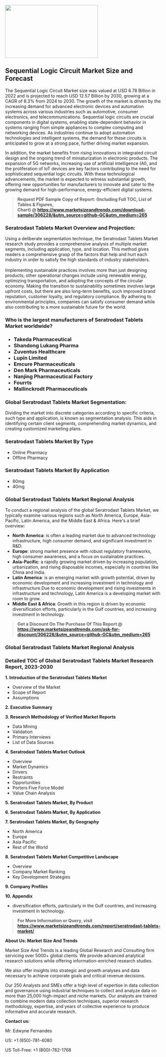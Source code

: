 <p><img class="alignnone size-medium wp-image-20088" src="https://ffe5etoiles.com/wp-content/uploads/2024/12/MST1-300x171.png" alt="" width="300" height="171" /></p><h2>Sequential Logic Circuit Market Size and Forecast</h2><p>The Sequential Logic Circuit Market size was valued at USD 6.78 Billion in 2022 and is projected to reach USD 12.57 Billion by 2030, growing at a CAGR of 8.3% from 2024 to 2030. The growth of the market is driven by the increasing demand for advanced electronic devices and automation systems across various industries such as automotive, consumer electronics, and telecommunications. Sequential logic circuits are crucial components in digital systems, enabling state-dependent behavior in systems ranging from simple appliances to complex computing and networking devices. As industries continue to adopt automation technologies and intelligent systems, the demand for these circuits is anticipated to grow at a strong pace, further driving market expansion. </p><p>In addition, the market benefits from rising innovations in integrated circuit design and the ongoing trend of miniaturization in electronic products. The expansion of 5G networks, increasing use of artificial intelligence (AI), and the proliferation of IoT devices are key factors contributing to the need for sophisticated sequential logic circuits. With these technological advancements, the market is expected to witness substantial growth, offering new opportunities for manufacturers to innovate and cater to the growing demand for high-performance, energy-efficient digital systems.</p></p><blockquote id="" class=""><strong>Request PDF Sample Copy of Report: (Including Full TOC, List of Tables &amp; Figures, Chart)&nbsp;@&nbsp;<strong><a href="https://www.marketsizeandtrends.com/download-sample/306228/&utm_source=github-GC&utm_medium=265" target="_blank">https://www.marketsizeandtrends.com/download-sample/306228/&utm_source=github-GC&utm_medium=265</a></strong></strong></blockquote><h3 id="" class="">Seratrodast Tablets Market&nbsp;Overview and Projection:</h3><p id="" class="">Using a deliberate segmentation technique, the Seratrodast Tablets Market research study provides a comprehensive analysis of multiple market segments, including application, type, and location. This method gives readers a comprehensive grasp of the factors that help and hurt each industry in order to satisfy the high standards of industry stakeholders. <br /> <br />Implementing sustainable practices involves more than just designing products; other operational changes include using renewable energy, optimizing transportation, and adopting the concepts of the circular economy. Making the transition to sustainability sometimes involves large upfront costs, but there are also long-term benefits, such improved brand reputation, customer loyalty, and regulatory compliance. By adhering to environmental principles, companies can satisfy consumer demand while also contributing to a more sustainable future for the world.</p><h3 id="" class="">Who is the largest manufacturers of&nbsp;Seratrodast Tablets Market worldwide?</h3><h3 class=""><p><ul><li>Takeda Pharmaceutical </li><li> Shandong Lukang Pharma </li><li> Zuventus Healthcare </li><li> Lupin Limited </li><li> Emcure Pharmaceuticals </li><li> Den Mark Pharmaceuticals </li><li> Nanjing Pharmaceutical Factory </li><li> Fourrts </li><li> Mallinckrodt Pharmaceuticals</li></ul></p></h3><h3 id="" class="">Global&nbsp;Seratrodast Tablets Market Segmentation:</h3><p id="" class="">Dividing the market into discrete categories according to specific criteria, such type and application, is known as segmentation analysis. This aids in identifying certain client segments, comprehending market dynamics, and creating customized marketing plans.</p><h3 id="" class="">Seratrodast Tablets Market&nbsp;By Type</h3><p><p><ul><li>Online Pharmacy</li><li> Offline Pharmacy</p></li></ul></p></p><h3 id="" class="">Seratrodast Tablets Market&nbsp;By Application</h3><p class=""><p><ul><li>80mg</li><li> 40mg</li></ul></p></p><h3 id="" class="">Global Seratrodast Tablets Market Regional Analysis</h3><p id="" class="">To conduct a regional analysis of the global Seratrodast Tablets Market, we typically examine various regions such as North America, Europe, Asia-Pacific, Latin America, and the Middle East &amp; Africa. Here's a brief overview:</p><ul><li><strong>North America</strong>: is often a leading market due to advanced technology infrastructure, high consumer demand, and significant investment in R&amp;D.</li><li><strong>Europe</strong>: strong market presence with robust regulatory frameworks, high consumer awareness, and a focus on sustainable practices.</li><li><strong>Asia-Pacific</strong>: a rapidly growing market driven by increasing population, urbanization, and rising disposable incomes, especially in countries like China and India.</li><li><strong>Latin America</strong>: is an emerging market with growth potential, driven by economic development and increasing investment in technology and infrastructure.Due to economic development and rising investments in infrastructure and technology, Latin America is a developing market with room to grow.</li><li><strong>Middle East &amp; Africa</strong>: Growth in this region is driven by economic diversification efforts, particularly in the Gulf countries, and increasing investment in technology.</li></ul><blockquote id="" class=""><strong>Get a Discount On The Purchase Of This Report @ <strong><a href="https://www.marketsizeandtrends.com/ask-for-discount/306228/&utm_source=github-GC&utm_medium=265" target="_blank">https://www.marketsizeandtrends.com/ask-for-discount/306228/&utm_source=github-GC&utm_medium=265</a></strong></strong></blockquote><h3 id="" class="">Global Seratrodast Tablets Market Regional Analysis</h3><h3 id="" class="">Detailed TOC of Global Seratrodast Tablets Market Research Report, 2023-2030</h3><p id="" class=""><strong>1. Introduction of the Seratrodast Tablets Market</strong></p><ul><li>Overview of the Market</li><li>Scope of Report</li><li>Assumptions</li></ul><p id="" class=""><strong>2. Executive Summary</strong></p><p id="" class=""><strong>3. Research Methodology of Verified Market Reports</strong></p><ul><li>Data Mining</li><li>Validation</li><li>Primary Interviews</li><li>List of Data Sources</li></ul><p id="" class=""><strong>4. Seratrodast Tablets Market Outlook</strong></p><ul><li>Overview</li><li>Market Dynamics</li><li>Drivers</li><li>Restraints</li><li>Opportunities</li><li>Porters Five Force Model</li><li>Value Chain Analysis</li></ul><p id="" class=""><strong>5. Seratrodast Tablets Market, By Product</strong></p><p id="" class=""><strong>6. Seratrodast Tablets Market, By Application</strong></p><p id="" class=""><strong>7. Seratrodast Tablets Market, By Geography</strong></p><ul><li>North America</li><li>Europe</li><li>Asia Pacific</li><li>Rest of the World</li></ul><p id="" class=""><strong>8. Seratrodast Tablets Market Competitive Landscape</strong></p><ul><li>Overview</li><li>Company Market Ranking</li><li>Key Development Strategies</li></ul><p id="" class=""><strong>9. Company Profiles</strong></p><p id="" class=""><strong>10. Appendix</strong></p><ul><li>diversification efforts, particularly in the Gulf countries, and increasing investment in technology.</li></ul><blockquote id="" class=""><strong>For More Information or Query, visit <strong><strong><a href="https://www.marketsizeandtrends.com/report/seratrodast-tablets-market/" target="_blank">https://www.marketsizeandtrends.com/report/seratrodast-tablets-market/</a></strong></strong></strong></blockquote><p id="" class=""><strong>About Us: Market Size And Trends</strong></p><p id="" class="">Market Size And Trends is a leading Global Research and Consulting firm servicing over 5000+ global clients. We provide advanced analytical research solutions while offering information-enriched research studies.</p><p id="" class="">We also offer insights into strategic and growth analyses and data necessary to achieve corporate goals and critical revenue decisions.</p><p id="" class="">Our 250 Analysts and SMEs offer a high level of expertise in data collection and governance using industrial techniques to collect and analyze data on more than 25,000 high-impact and niche markets. Our analysts are trained to combine modern data collection techniques, superior research methodology, expertise, and years of collective experience to produce informative and accurate research.</p><p id="" class=""><strong>Contact us:</strong></p><p id="" class="">Mr. Edwyne Fernandes</p><p id="" class="">US: +1 (650)-781-4080</p><p id="" class="">US Toll-Free: +1 (800)-782-1768</p>
